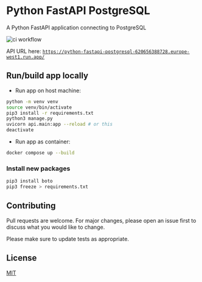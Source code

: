 # Python FastAPI PostgreSQL

A Python FastAPI application connecting to PostgreSQL

![ci workflow](https://github.com/MatthewCYLau/python-fastapi-postgresql/actions/workflows/ci.yaml/badge.svg)

API URL here: [`https://python-fastapi-postgresql-620656388728.europe-west1.run.app/`](https://python-fastapi-postgresql-620656388728.europe-west1.run.app/)

## Run/build app locally

- Run app on host machine:

```bash
python -m venv venv
source venv/bin/activate
pip3 install -r requirements.txt
python3 manage.py
uvicorn api.main:app --reload # or this
deactivate
```

- Run app as container:

```bash
docker compose up --build
```

### Install new packages

```bash
pip3 install boto
pip3 freeze > requirements.txt
```

## Contributing

Pull requests are welcome. For major changes, please open an issue first
to discuss what you would like to change.

Please make sure to update tests as appropriate.

## License

[MIT](https://choosealicense.com/licenses/mit/)
